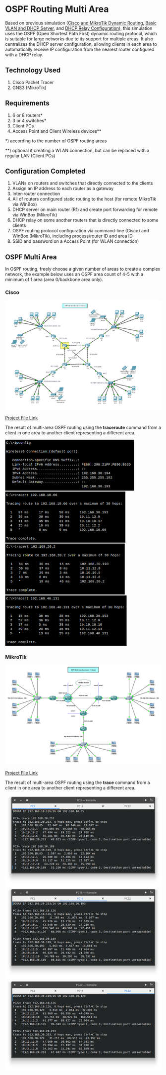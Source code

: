 # OSPF Routing Multi Area
Based on previous simulation ([Cisco and MikroTik Dynamic Routing](https://github.com/eightball270/Cisco-and-MikroTik-Dynamic-Routing/tree/main?tab=readme-ov-file#cisco-and-mikrotik-dynamic-routing), [Basic VLAN and DHCP Server](https://github.com/eightball270/Basic-VLAN-and-DHCP-Server/tree/main#basic-vlan-and-dhcp-server), and [DHCP Relay Configuration](https://github.com/eightball270/DHCP-Relay-Configuration#dhcp-relay-configuration)), this simulation uses the OSPF (Open Shortest Path First) dynamic routing protocol, which is suitable for large networks due to its support for multiple areas. It also centralizes the DHCP server configuration, allowing clients in each area to automatically receive IP configuration from the nearest router configured with a DHCP relay.

## Technology Used
1. Cisco Packet Tracer
2. GNS3 (MikroTik)

## Requirements
1. 6 or 8 routers*
2. 3 or 4 switches*
3. Client PCs
4. Access Point and Client Wireless devices**

*) according to the number of OSPF routing areas

**) optional if creating a WLAN connection, but can be replaced with a regular LAN (Client PCs)

## Configuration Completed
1. VLANs on routers and switches that directly connected to the clients
2. Assign an IP address to each router as a gateway
3. Inter-router connection
4. All of routers configured static routing to the host (for remote MikroTik via WinBox)
5. DHCP server on main router (R1) and create port forwarding for remote via WinBox (MikroTik)
6. DHCP relay on some another routers that is directly connected to some clients
7. OSPF routing protocol configuration via command-line (Cisco) and WinBox (MikroTik), including process/router ID and area ID
8. SSID and password on a Access Point (for WLAN connection)

## OSPF Multi Area
In OSPF routing, freely choose a given number of areas to create a complex network, the example below uses an OSPF area count of 4-5 with a minimum of 1 area (area 0/backbone area only).

### Cisco

![OSPF Multi Area.png](https://github.com/eightball270/OSPF-Routing-Multi-Area/blob/main/Cisco/OSPF%20Multi%20Area.png)

[Project File Link](https://github.com/eightball270/OSPF-Routing-Multi-Area/blob/main/Cisco/OSPF%20Multi%20Area.pkt)

The result of multi-area OSPF routing using the **traceroute** command from a client in one area to another client representing a different area.

![OSPF Multi Area (1).png](https://github.com/eightball270/OSPF-Routing-Multi-Area/blob/main/Cisco/OSPF%20Multi%20Area%20(1).png) ![OSPF Multi Area (2).png](https://github.com/eightball270/OSPF-Routing-Multi-Area/blob/main/Cisco/OSPF%20Multi%20Area%20(2).png) ![OSPF Multi Area (3).png](https://github.com/eightball270/OSPF-Routing-Multi-Area/blob/main/Cisco/OSPF%20Multi%20Area%20(3).png) ![OSPF Multi Area (4).png](https://github.com/eightball270/OSPF-Routing-Multi-Area/blob/main/Cisco/OSPF%20Multi%20Area%20(4).png)

### MikroTik

![OSPF Multi Area (MikroTik).png](https://github.com/eightball270/OSPF-Routing-Multi-Area/blob/main/MikroTik/OSPF%20Multi%20Area%20(MikroTik).png)

[Project File Link](https://github.com/eightball270/OSPF-Routing-Multi-Area/blob/main/MikroTik/OSPF%20Multi%20Area%20(MikroTik).gns3project.7z)

The result of multi-area OSPF routing using the **trace** command from a client in one area to another client representing a different area.

![OSPF Multi Area (MikroTik) (1).png](https://github.com/eightball270/OSPF-Routing-Multi-Area/blob/main/MikroTik/OSPF%20Multi%20Area%20(MikroTik)%20(1).png) ![OSPF Multi Area (MikroTik) (2).png](https://github.com/eightball270/OSPF-Routing-Multi-Area/blob/main/MikroTik/OSPF%20Multi%20Area%20(MikroTik)%20(2).png) ![OSPF Multi Area (MikroTik) (3).png](https://github.com/eightball270/OSPF-Routing-Multi-Area/blob/main/MikroTik/OSPF%20Multi%20Area%20(MikroTik)%20(3).png)
